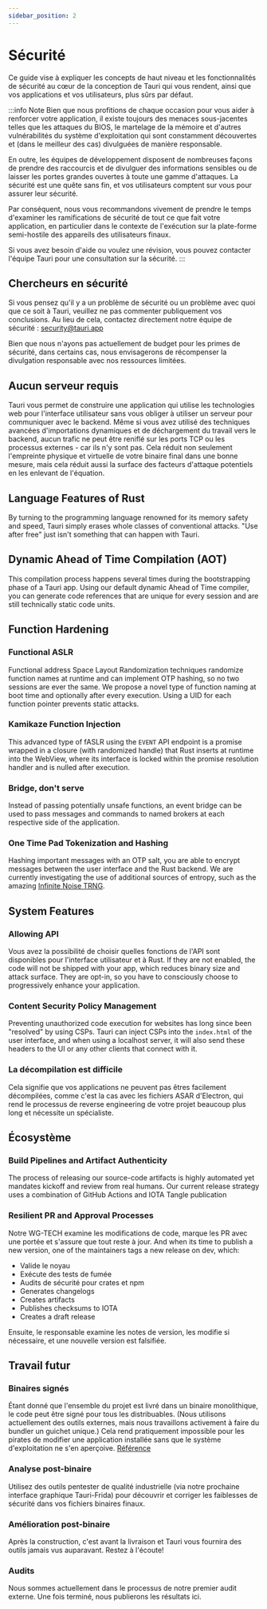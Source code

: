 ```yaml
---
sidebar_position: 2
---
```


# Sécurité

Ce guide vise à expliquer les concepts de haut niveau et les fonctionnalités de sécurité au cœur de la conception de Tauri qui vous rendent, ainsi que vos applications et vos utilisateurs, plus sûrs par défaut.

:::info Note
Bien que nous profitions de chaque occasion pour vous aider à renforcer votre application, il existe toujours des menaces sous-jacentes telles que les attaques du BIOS, le martelage de la mémoire et d'autres vulnérabilités du système d'exploitation qui sont constamment découvertes et (dans le meilleur des cas) divulguées de manière responsable.

En outre, les équipes de développement disposent de nombreuses façons de prendre des raccourcis et de divulguer des informations sensibles ou de laisser les portes grandes ouvertes à toute une gamme d'attaques. La sécurité est une quête sans fin, et vos utilisateurs comptent sur vous pour assurer leur sécurité.

Par conséquent, nous vous recommandons vivement de prendre le temps d'examiner les ramifications de sécurité de tout ce que fait votre application, en particulier dans le contexte de l'exécution sur la plate-forme semi-hostile des appareils des utilisateurs finaux.

Si vous avez besoin d'aide ou voulez une révision, vous pouvez contacter l'équipe Tauri pour une consultation sur la sécurité.
:::

## Chercheurs en sécurité

Si vous pensez qu'il y a un problème de sécurité ou un problème avec quoi que ce soit à Tauri, veuillez ne pas commenter publiquement vos conclusions. Au lieu de cela, contactez directement notre équipe de sécurité : security@tauri.app

Bien que nous n'ayons pas actuellement de budget pour les primes de sécurité, dans certains cas, nous envisagerons de récompenser la divulgation responsable avec nos ressources limitées.

## Aucun serveur requis

Tauri vous permet de construire une application qui utilise les technologies web pour l'interface utilisateur sans vous obliger à utiliser un serveur pour communiquer avec le backend. Même si vous avez utilisé des techniques avancées d'importations dynamiques et de déchargement du travail vers le backend, aucun trafic ne peut être reniflé sur les ports TCP ou les processus externes - car ils n'y sont pas. Cela réduit non seulement l'empreinte physique et virtuelle de votre binaire final dans une bonne mesure, mais cela réduit aussi la surface des facteurs d'attaque potentiels en les enlevant de l'équation.

## Language Features of Rust

By turning to the programming language renowned for its memory safety and speed, Tauri simply erases whole classes of conventional attacks. "Use after free" just isn't something that can happen with Tauri.

## Dynamic Ahead of Time Compilation (AOT)

This compilation process happens several times during the bootstrapping phase of a Tauri app. Using our default dynamic Ahead of Time compiler, you can generate code references that are unique for every session and are still technically static code units.

## Function Hardening

### Functional ASLR

Functional address Space Layout Randomization techniques randomize function names at runtime and can implement OTP hashing, so no two sessions are ever the same. We propose a novel type of function naming at boot time and optionally after every execution. Using a UID for each function pointer prevents static attacks.

### Kamikaze Function Injection

This advanced type of fASLR using the `EVENT` API endpoint is a promise wrapped in a closure (with randomized handle) that Rust inserts at runtime into the WebView, where its interface is locked within the promise resolution handler and is nulled after execution.

### Bridge, don't serve

Instead of passing potentially unsafe functions, an event bridge can be used to pass messages and commands to named brokers at each respective side of the application.

### One Time Pad Tokenization and Hashing

Hashing important messages with an OTP salt, you are able to encrypt messages between the user interface and the Rust backend. We are currently investigating the use of additional sources of entropy, such as the amazing [Infinite Noise TRNG](https://13-37.org/en/shop/infinite-noise-trng/).

## System Features

### Allowing API

Vous avez la possibilité de choisir quelles fonctions de l'API sont disponibles pour l'interface utilisateur et à Rust. If they are not enabled, the code will not be shipped with your app, which reduces binary size and attack surface. They are opt-in, so you have to consciously choose to progressively enhance your application.

### Content Security Policy Management

Preventing unauthorized code execution for websites has long since been "resolved" by using CSPs. Tauri can inject CSPs into the `index.html` of the user interface, and when using a localhost server, it will also send these headers to the UI or any other clients that connect with it.

### La décompilation est difficile

Cela signifie que vos applications ne peuvent pas êtres facilement décompilées, comme c'est la cas avec les fichiers ASAR d'Electron, qui rend le processus de reverse engineering de votre projet beaucoup plus long et nécessite un spécialiste.

## Écosystème

### Build Pipelines and Artifact Authenticity

The process of releasing our source-code artifacts is highly automated yet mandates kickoff and review from real humans. Our current release strategy uses a combination of GitHub Actions and IOTA Tangle publication

### Resilient PR and Approval Processes

Notre WG-TECH examine les modifications de code, marque les PR avec une portée et s'assure que tout reste à jour. And when its time to publish a new version, one of the maintainers tags a new release on dev, which:

- Valide le noyau
- Exécute des tests de fumée
- Audits de sécurité pour crates et npm
- Generates changelogs
- Creates artifacts
- Publishes checksums to IOTA
- Creates a draft release

Ensuite, le responsable examine les notes de version, les modifie si nécessaire, et une nouvelle version est falsifiée.

## Travail futur

### Binaires signés

Étant donné que l'ensemble du projet est livré dans un binaire monolithique, le code peut être signé pour tous les distribuables. (Nous utilisons actuellement des outils externes, mais nous travaillons activement à faire du bundler un guichet unique.) Cela rend pratiquement impossible pour les pirates de modifier une application installée sans que le système d'exploitation ne s'en aperçoive. [Référence](https://github.com/electron/asar/issues/123)

### Analyse post-binaire

Utilisez des outils pentester de qualité industrielle (via notre prochaine interface graphique Tauri-Frida) pour découvrir et corriger les faiblesses de sécurité dans vos fichiers binaires finaux.

### Amélioration post-binaire

Après la construction, c'est avant la livraison et Tauri vous fournira des outils jamais vus auparavant. Restez à l'écoute!

### Audits

Nous sommes actuellement dans le processus de notre premier audit externe. Une fois terminé, nous publierons les résultats ici.
